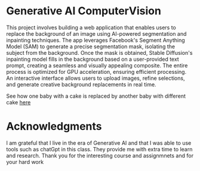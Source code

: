 # Generative AI ComputerVision

This project involves building a web application that enables users to replace the background of an image using AI-powered segmentation and inpainting techniques. The app leverages Facebook's Segment Anything Model (SAM) to generate a precise segmentation mask, isolating the subject from the background. Once the mask is obtained, Stable Diffusion's inpainting model fills in the background based on a user-provided text prompt, creating a seamless and visually appealing composite. The entire process is optimized for GPU acceleration, ensuring efficient processing. An interactive interface allows users to upload images, refine selections, and generate creative background replacements in real time.

See how one baby with a cake is replaced by another baby with different cake [here](https://github.com/Sabjava/GenAI_ComputerVision/blob/main/Gradio_baby.pdf)

# Acknowledgments
I am grateful that I live in the era of Generative AI and that I was able to use tools such as chatGpt in this class. They provide me with extra time to learn and research. Thank you for the interesting course and assignmnets and for your hard work
    
